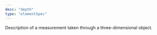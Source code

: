 ```yaml
---
desc: "depth"
type: "elementSpec"
---
```


Description of a measurement taken through a three-dimensional object.